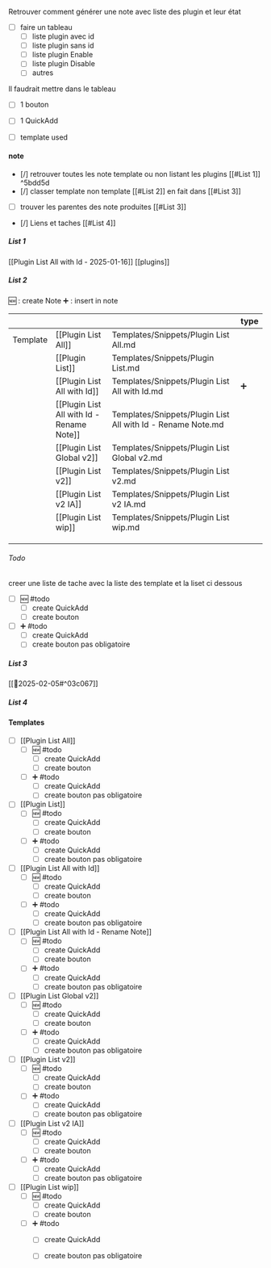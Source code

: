 Retrouver comment générer une note avec liste des plugin et leur état 

- [ ] faire un tableau 
	- [ ] liste plugin avec id
	- [ ] liste plugin sans id
	- [ ] liste plugin Enable 
	- [ ] liste plugin Disable
	- [ ] autres

Il faudrait mettre dans le tableau  
- [ ] 1 bouton
- [ ] 1 QuickAdd 
- [ ] template used 



#### note 
- [/] retrouver toutes les note template ou non listant les plugins [[#List 1]] ^5bdd5d
- [/] classer template non template  [[#List 2]] en fait dans [[#List 3]]
- [ ] trouver les parentes des note produites  [[#List 3]]
- [/] Liens et taches   [[#List 4]] 

##### List 1
[[Plugin List All with Id - 2025-01-16]]
[[plugins]]

##### List 2
🆕 : create Note
➕ : insert in note 

|          |                                           |                                                             | type |
| -------- | ----------------------------------------- | ----------------------------------------------------------- | ---- |
| Template | [[Plugin List All]]                       | Templates/Snippets/Plugin List All.md                       |      |
|          | [[Plugin List]]                           | Templates/Snippets/Plugin List.md                           |      |
|          | [[Plugin List All with Id]]               | Templates/Snippets/Plugin List All with Id.md               | ➕    |
|          | [[Plugin List All with Id - Rename Note]] | Templates/Snippets/Plugin List All with Id - Rename Note.md |      |
|          | [[Plugin List Global v2]]                 | Templates/Snippets/Plugin List Global v2.md                 |      |
|          | [[Plugin List v2]]                        | Templates/Snippets/Plugin List v2.md                        |      |
|          | [[Plugin List v2 IA]]                     | Templates/Snippets/Plugin List v2 IA.md                     |      |
|          | [[Plugin List wip]]                       | Templates/Snippets/Plugin List wip.md                       |      |
|          |                                           |                                                             |      |
|          |                                           |                                                             |      |
|          |                                           |                                                             |      |

###### Todo
creer une liste de tache avec la liste des template et  la liset ci dessous 

- [ ] 🆕 #todo 
	- [ ] create QuickAdd
	- [ ] create bouton
- [ ] ➕ #todo 
	- [ ] create QuickAdd
	- [ ] create bouton pas obligatoire

##### List 3

[[📒2025-02-05#^03c067]]

##### List 4

#### Templates
- [ ] [[Plugin List All]]
  - [ ] 🆕 #todo
    - [ ] create QuickAdd
    - [ ] create bouton
  - [ ] ➕ #todo
    - [ ] create QuickAdd
    - [ ] create bouton pas obligatoire
- [ ] [[Plugin List]]
  - [ ] 🆕 #todo
    - [ ] create QuickAdd
    - [ ] create bouton
  - [ ] ➕ #todo
    - [ ] create QuickAdd
    - [ ] create bouton pas obligatoire
- [ ] [[Plugin List All with Id]]
  - [ ] 🆕 #todo
    - [ ] create QuickAdd
    - [ ] create bouton
  - [ ] ➕ #todo
    - [ ] create QuickAdd
    - [ ] create bouton pas obligatoire
- [ ] [[Plugin List All with Id - Rename Note]]
  - [ ] 🆕 #todo
    - [ ] create QuickAdd
    - [ ] create bouton
  - [ ] ➕ #todo
    - [ ] create QuickAdd
    - [ ] create bouton pas obligatoire
- [ ] [[Plugin List Global v2]]
  - [ ] 🆕 #todo
    - [ ] create QuickAdd
    - [ ] create bouton
  - [ ] ➕ #todo
    - [ ] create QuickAdd
    - [ ] create bouton pas obligatoire
- [ ] [[Plugin List v2]]
  - [ ] 🆕 #todo
    - [ ] create QuickAdd
    - [ ] create bouton
  - [ ] ➕ #todo
    - [ ] create QuickAdd
    - [ ] create bouton pas obligatoire
- [ ] [[Plugin List v2 IA]]
  - [ ] 🆕 #todo
    - [ ] create QuickAdd
    - [ ] create bouton
  - [ ] ➕ #todo
    - [ ] create QuickAdd
    - [ ] create bouton pas obligatoire
- [ ] [[Plugin List wip]]
  - [ ] 🆕 #todo
    - [ ] create QuickAdd
    - [ ] create bouton
  - [ ] ➕ #todo
    - [ ] create QuickAdd
    - [ ] create bouton pas obligatoire



